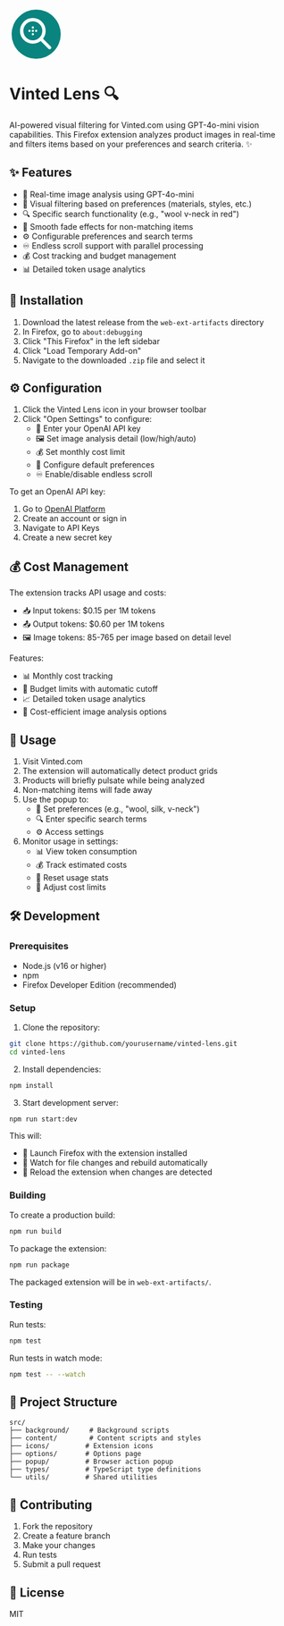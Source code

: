 <svg width="96" height="96" viewBox="0 0 96 96" fill="none" xmlns="http://www.w3.org/2000/svg">
  <circle cx="48" cy="48" r="44" fill="#09847F"/>
  <circle cx="42" cy="42" r="20" stroke="white" stroke-width="6" fill="none"/>
  <line x1="57" y1="57" x2="72" y2="72" stroke="white" stroke-width="6" stroke-linecap="round"/>
  <circle cx="42" cy="42" r="2" fill="white"/>
  <circle cx="36" cy="42" r="2" fill="white"/>
  <circle cx="48" cy="42" r="2" fill="white"/>
  <circle cx="42" cy="36" r="2" fill="white"/>
  <circle cx="42" cy="48" r="2" fill="white"/>
</svg>

# Vinted Lens 🔍

AI-powered visual filtering for Vinted.com using GPT-4o-mini vision capabilities. This Firefox extension analyzes product images in real-time and filters items based on your preferences and search criteria. ✨

## ✨ Features

- 🤖 Real-time image analysis using GPT-4o-mini
- 🎯 Visual filtering based on preferences (materials, styles, etc.)
- 🔍 Specific search functionality (e.g., "wool v-neck in red")
- 🌟 Smooth fade effects for non-matching items
- ⚙️ Configurable preferences and search terms
- ♾️ Endless scroll support with parallel processing
- 💰 Cost tracking and budget management
- 📊 Detailed token usage analytics

## 🚀 Installation

1. Download the latest release from the `web-ext-artifacts` directory
2. In Firefox, go to `about:debugging`
3. Click "This Firefox" in the left sidebar
4. Click "Load Temporary Add-on"
5. Navigate to the downloaded `.zip` file and select it

## ⚙️ Configuration

1. Click the Vinted Lens icon in your browser toolbar
2. Click "Open Settings" to configure:
   - 🔑 Enter your OpenAI API key
   - 🖼️ Set image analysis detail (low/high/auto)
   - 💰 Set monthly cost limit
   - 🎯 Configure default preferences
   - ♾️ Enable/disable endless scroll

To get an OpenAI API key:
1. Go to [OpenAI Platform](https://platform.openai.com/)
2. Create an account or sign in
3. Navigate to API Keys
4. Create a new secret key

## 💰 Cost Management

The extension tracks API usage and costs:
- 📥 Input tokens: $0.15 per 1M tokens
- 📤 Output tokens: $0.60 per 1M tokens
- 🖼️ Image tokens: 85-765 per image based on detail level

Features:
- 📊 Monthly cost tracking
- 💸 Budget limits with automatic cutoff
- 📈 Detailed token usage analytics
- 🔧 Cost-efficient image analysis options

## 🎯 Usage

1. Visit Vinted.com
2. The extension will automatically detect product grids
3. Products will briefly pulsate while being analyzed
4. Non-matching items will fade away
5. Use the popup to:
   - 🎨 Set preferences (e.g., "wool, silk, v-neck")
   - 🔍 Enter specific search terms
   - ⚙️ Access settings
6. Monitor usage in settings:
   - 📊 View token consumption
   - 💰 Track estimated costs
   - 🔄 Reset usage stats
   - 💸 Adjust cost limits

## 🛠️ Development

### Prerequisites

- Node.js (v16 or higher)
- npm
- Firefox Developer Edition (recommended)

### Setup

1. Clone the repository:
```bash
git clone https://github.com/yourusername/vinted-lens.git
cd vinted-lens
```

2. Install dependencies:
```bash
npm install
```

3. Start development server:
```bash
npm run start:dev
```

This will:
- 🚀 Launch Firefox with the extension installed
- 👀 Watch for file changes and rebuild automatically
- 🔄 Reload the extension when changes are detected

### Building

To create a production build:
```bash
npm run build
```

To package the extension:
```bash
npm run package
```

The packaged extension will be in `web-ext-artifacts/`.

### Testing

Run tests:
```bash
npm test
```

Run tests in watch mode:
```bash
npm test -- --watch
```

## 📁 Project Structure

```
src/
├── background/     # Background scripts
├── content/        # Content scripts and styles
├── icons/         # Extension icons
├── options/       # Options page
├── popup/         # Browser action popup
├── types/         # TypeScript type definitions
└── utils/         # Shared utilities
```

## 🤝 Contributing

1. Fork the repository
2. Create a feature branch
3. Make your changes
4. Run tests
5. Submit a pull request

## 📄 License

MIT
